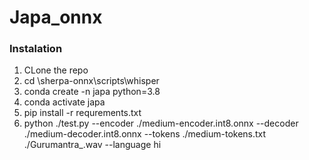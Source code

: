 # Japa_onnx
### Instalation
1. CLone the repo
2. cd \sherpa-onnx\scripts\whisper
3. conda create -n japa python=3.8
4. conda activate japa
5. pip install -r requrements.txt
6. python ./test.py --encoder ./medium-encoder.int8.onnx --decoder ./medium-decoder.int8.onnx --tokens ./medium-tokens.txt ./Gurumantra_.wav --language hi
